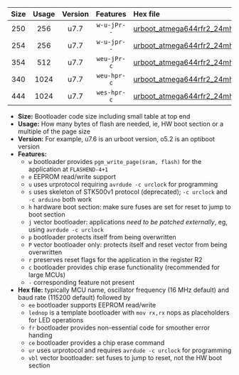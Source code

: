 |Size|Usage|Version|Features|Hex file|
|:-:|:-:|:-:|:-:|:--|
|250|256|u7.7|`w-u-jPr--`|[urboot_atmega644rfr2_24mhz_500000bps_lednop_ur_vbl.hex](https://raw.githubusercontent.com/stefanrueger/urboot.hex/main/mcus/atmega644rfr2/fcpu_24mhz/500000_bps/urboot_atmega644rfr2_24mhz_500000bps_lednop_ur_vbl.hex)|
|254|256|u7.7|`w-u-jpr--`|[urboot_atmega644rfr2_24mhz_500000bps_lednop_fr_ur_vbl.hex](https://raw.githubusercontent.com/stefanrueger/urboot.hex/main/mcus/atmega644rfr2/fcpu_24mhz/500000_bps/urboot_atmega644rfr2_24mhz_500000bps_lednop_fr_ur_vbl.hex)|
|354|512|u7.7|`weu-jPr-c`|[urboot_atmega644rfr2_24mhz_500000bps_ee_lednop_fr_ce_ur_vbl.hex](https://raw.githubusercontent.com/stefanrueger/urboot.hex/main/mcus/atmega644rfr2/fcpu_24mhz/500000_bps/urboot_atmega644rfr2_24mhz_500000bps_ee_lednop_fr_ce_ur_vbl.hex)|
|340|1024|u7.7|`weu-hpr-c`|[urboot_atmega644rfr2_24mhz_500000bps_ee_lednop_fr_ce_ur.hex](https://raw.githubusercontent.com/stefanrueger/urboot.hex/main/mcus/atmega644rfr2/fcpu_24mhz/500000_bps/urboot_atmega644rfr2_24mhz_500000bps_ee_lednop_fr_ce_ur.hex)|
|444|1024|u7.7|`wes-hpr-c`|[urboot_atmega644rfr2_24mhz_500000bps_ee_lednop_fr_ce.hex](https://raw.githubusercontent.com/stefanrueger/urboot.hex/main/mcus/atmega644rfr2/fcpu_24mhz/500000_bps/urboot_atmega644rfr2_24mhz_500000bps_ee_lednop_fr_ce.hex)|

- **Size:** Bootloader code size including small table at top end
- **Usage:** How many bytes of flash are needed, ie, HW boot section or a multiple of the page size
- **Version:** For example, u7.6 is an urboot version, o5.2 is an optiboot version
- **Features:**
  + `w` bootloader provides `pgm_write_page(sram, flash)` for the application at `FLASHEND-4+1`
  + `e` EEPROM read/write support
  + `u` uses urprotocol requiring `avrdude -c urclock` for programming
  + `s` uses skeleton of STK500v1 protocol (deprecated); `-c urclock` and `-c arduino` both work
  + `h` hardware boot section: make sure fuses are set for reset to jump to boot section
  + `j` vector bootloader: applications *need to be patched externally*, eg, using `avrdude -c urclock`
  + `p` bootloader protects itself from being overwritten
  + `P` vector bootloader only: protects itself and reset vector from being overwritten
  + `r` preserves reset flags for the application in the register R2
  + `c` bootloader provides chip erase functionality (recommended for large MCUs)
  + `-` corresponding feature not present
- **Hex file:** typically MCU name, oscillator frequency (16 MHz default) and baud rate (115200 default) followed by
  + `ee` bootloader supports EEPROM read/write
  + `lednop` is a template bootloader with `mov rx,rx` nops as placeholders for LED operations
  + `fr` bootloader provides non-essential code for smoother error handing
  + `ce` bootloader provides a chip erase command
  + `ur` uses urprotocol and requires `avrdude -c urclock` for programming
  + `vbl` vector bootloader: set fuses to jump to reset, not the HW boot section
